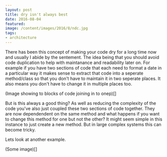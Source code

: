 ```yaml
---
layout: post
title: dry isn't always best
date: 2016-08-04
featured:
image: /content/images/2016/8/ndc.jpg
tags:
- architecture
---
```


There has been this concept of making your code dry for a long time now and usually I abide by the sentement. The idea being that you should avoid code duplication to help with maintanance and readability later on. For example if you have two sections of code that each need to format a date in a particular way it makes sense to extract that code into a seperate method/class so that you don't have to maintain it in two seperate places. It also means you don't have to change it in multiple places too. 

(Image showing to blocks of code joining in to onep)[]

But is this always a good thing? As well as reducing the complexity of the code you've also just coupled these two sections of code together. They are now dependendent on the same method and what happens if you want to change this method for one but not the other? It might seem simple in this instance to just create a new method. But in large complex systems this can become tricky. 

Lets look at another example.

(Some image)[]
